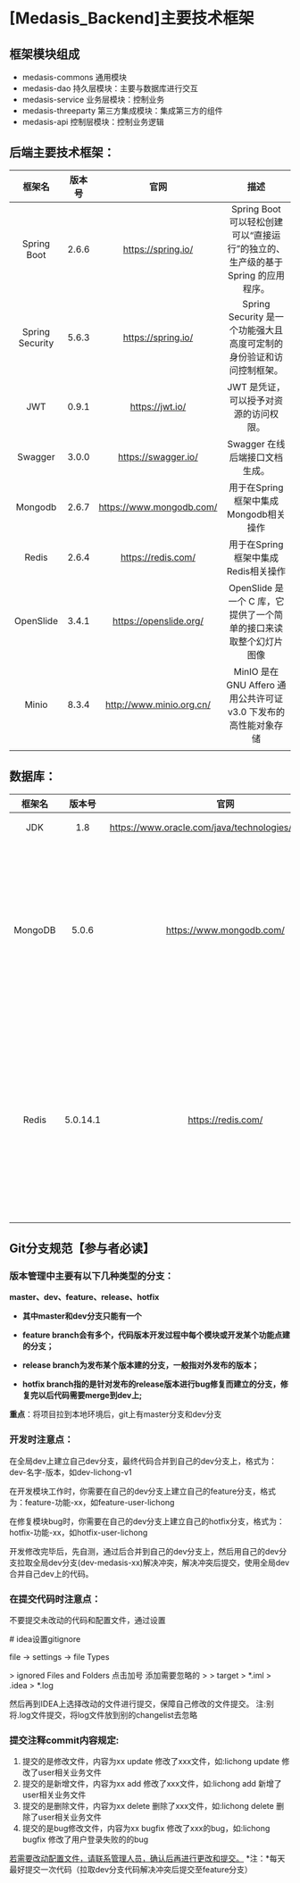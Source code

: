 # [Medasis_Backend]主要技术框架

## 框架模块组成

- medasis-commons   通用模块
- medasis-dao 持久层模块：主要与数据库进行交互
- medasis-service  业务层模块：控制业务
- medasis-threeparty 第三方集成模块：集成第三方的组件
- medasis-api 控制层模块：控制业务逻辑

## 后端主要技术框架：

|     框架名      | 版本号 |           官网           |                             描述                             |
| :-------------: | :----: | :----------------------: | :----------------------------------------------------------: |
|   Spring Boot   | 2.6.6  |    https://spring.io/    | Spring Boot 可以轻松创建可以“直接运行”的独立的、生产级的基于 Spring 的应用程序。 |
| Spring Security | 5.6.3  |    https://spring.io/    | Spring Security 是一个功能强大且高度可定制的身份验证和访问控制框架。 |
|       JWT       | 0.9.1  |     https://jwt.io/      |            JWT 是凭证，可以授予对资源的访问权限。            |
|     Swagger     | 3.0.0  |   https://swagger.io/    |                Swagger 在线后端接口文档生成。                |
|     Mongodb     | 2.6.7  | https://www.mongodb.com/ |            用于在Spring框架中集成Mongodb相关操作             |
|      Redis      | 2.6.4  |    https://redis.com/    |             用于在Spring框架中集成Redis相关操作              |
|    OpenSlide    | 3.4.1  |  https://openslide.org/  | OpenSlide 是一个 C 库，它提供了一个简单的接口来读取整个幻灯片图像 |
|      Minio      | 8.3.4  | http://www.minio.org.cn/ | MinIO 是在 GNU Affero 通用公共许可证 v3.0 下发布的高性能对象存储 |
|                 |        |                          |                                                              |

## 数据库：

| 框架名  |  版本号  |                        官网                         |                             描述                             |
| :-----: | :------: | :-------------------------------------------------: | :----------------------------------------------------------: |
|   JDK   |   1.8    | https://www.oracle.com/java/technologies/downloads/ |                          开发工具包                          |
| MongoDB |  5.0.6   |              https://www.mongodb.com/               | MongoDB是一个基于分布式文件存储的数据库。由[C++](https://baike.baidu.com/item/C%2B%2B)语言编写。具有高性能，易部署，易使用的特点。 |
|  Redis  | 5.0.14.1 |                 https://redis.com/                  | 程字典服务，是一个开源的使用ANSI [C语言](https://baike.baidu.com/item/C语言)编写、支持网络、可基于内存亦可持久化的日志型、Key-Value[数据库](https://baike.baidu.com/item/数据库/103728)，并提供多种语言的API。 |

## Git分支规范【参与者必读】

### 版本管理中主要有以下几种类型的分支：

**master、dev、feature、release、hotfix**

- **其中master和dev分支只能有一个**
- **feature branch会有多个，代码版本开发过程中每个模块或开发某个功能点建的分支；**

- **release branch为发布某个版本建的分支，一般指对外发布的版本；**

- **hotfix branch指的是针对发布的release版本进行bug修复而建立的分支，修复完以后代码需要merge到dev上;**

**重点**：将项目拉到本地环境后，git上有master分支和dev分支

### **开发时注意点：**

在全局dev上建立自己dev分支，最终代码合并到自己的dev分支上，格式为：dev-名字-版本，如dev-lichong-v1

在开发模块工作时，你需要在自己的dev分支上建立自己的feature分支，格式为：feature-功能-xx，如feature-user-lichong

在修复模块bug时，你需要在自己的dev分支上建立自己的hotfix分支，格式为：hotfix-功能-xx，如hotfix-user-lichong

开发修改完毕后，先自测，通过后合并到自己的dev分支上，然后用自己的dev分支拉取全局dev分支(dev-medasis-xx)解决冲突，解决冲突后提交，使用全局dev合并自己dev上的代码。

### **在提交代码时注意点：**

不要提交未改动的代码和配置文件，通过设置

\# idea设置gitignore

file -> settings  -> file Types 

\>  ignored Files and Folders 点击加号 添加需要忽略的
\>
\> target
\> *.iml
\> .idea
\> *.log

然后再到IDEA上选择改动的文件进行提交，保障自己修改的文件提交。
注:别将.log文件提交，将log文件放到别的changelist去忽略
### 提交注释commit内容规定:

1. 提交的是修改文件，内容为xx update 修改了xxx文件，如:lichong update 修改了user相关业务文件
2. 提交的是新增文件，内容为xx add 修改了xxx文件，如:lichong add 新增了user相关业务文件
3. 提交的是删除文件，内容为xx delete 删除了xxx文件，如:lichong delete 删除了user相关业务文件
4. 提交的是bug修改文件，内容为xx bugfix 修改了xxx的bug，如:lichong bugfix 修改了用户登录失败的的bug

<u>若需要改动配置文件，请联系管理人员，确认后再进行更改和提交。</u>
*注：*每天最好提交一次代码（拉取dev分支代码解决冲突后提交至feature分支）

